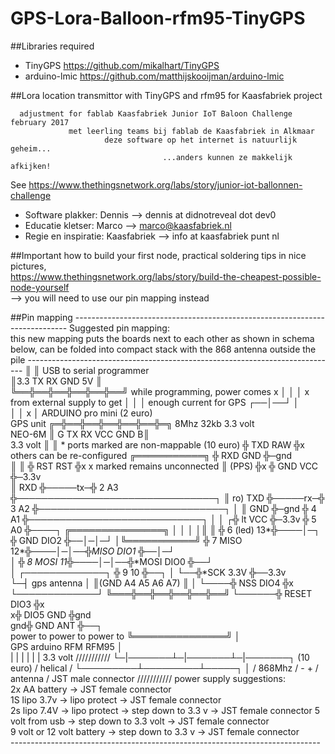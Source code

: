 # GPS-Lora-Balloon-rfm95-TinyGPS 

##Libraries required
- TinyGPS       https://github.com/mikalhart/TinyGPS
- arduino-lmic  https://github.com/matthijskooijman/arduino-lmic

##Lora location transmittor with TinyGPS and rfm95 for Kaasfabriek project
```
  adjustment for fablab Kaasfabriek Junior IoT Baloon Challenge february 2017
             met leerling teams bij fablab de Kaasfabriek in Alkmaar
                     deze software op het internet is natuurlijk geheim...
                                  ...anders kunnen ze makkelijk afkijken! 
```
See https://www.thethingsnetwork.org/labs/story/junior-iot-ballonnen-challenge 

- Software plakker: Dennis --> dennis at didnotreveal dot dev0
- Educatie kletser: Marco --> marco@kaasfabriek.nl
- Regie en inspiratie: Kaasfabriek --> info at kaasfabriek punt nl

##Important
how to build your first node, practical soldering tips in nice pictures,  <BR/>
https://www.thethingsnetwork.org/labs/story/build-the-cheapest-possible-node-yourself <BR/>
 --> you will need to use our pin mapping instead <BR/>

##Pin mapping
    ---------------------------------------------------------------------------- 
    Suggested pin mapping:                                                       
    this new mapping puts the boards next to each other as shown in schema below,
          can be folded into compact stack with the 868 antenna outside the pile 
    -----------------------------------------------------------------------------
                         ║                 ║ USB to serial programmer        
                         ║3.3 TX RX GND 5V ║                              
                         ╚══╬══╬══╬══╬══╬══╝ while programming, power comes
                            x  │  │  │  x       from external supply to get
                                  │  │  │               enough current for GPS
                               ┌──│──┘  │                                     
                               │  │  x  │      ARDUINO pro mini (2 euro)      
      GPS unit            ╔═╬══╬══╬══╬══╬══╬═╗ 8Mhz 32kb 3.3 volt             
      NEO-6M              ║ G TX RX VCC GND B║                                   
      3.3 volt            ║                  ║      * ports marked are non-mappable 
      (10 euro)           ╬ TXD          RAW ╬x         others can be re-configured 
     ╔═══════════╗        ╬ RXD          GND ╬─gnd                                  
     ║           ║        ╬ RST          RST ╬x        x marked remains unconnected 
     ║     (PPS) ╬x       ╬ GND          VCC ╬─3.3v                                
     ║       RXD ╬─────tx─╬ 2             A3 ╬────────────────────────────────┐
     ║  ro)  TXD ╬─────rx─╬ 3             A2 ╬──────────────────────────────┐ │ 
     ║       GND ╬─gnd    ╬ 4             A1 ╬────────────────────────────┐ │ │ 
    ┌╬  lt   VCC ╬─3.3v   ╬ 5             A0 ╬────┐    ╔═══════════════╗  │ │ │ 
    │║           ║        ╬ 6       (led) 13*╬────│─┐  ╬ GND      DIO2 ╬──│─│─┘ 
    │╚═══════════╝        ╬ 7        MISO 12*╬────│─│──╬*MISO     DIO1 ╬──│─┘   
    │                     ╬ 8        MOSI 11*╬────│─│──╬*MOSI     DIO0 ╬──┘    
    │ ┌─────────────┐     ╬ 9             10 ╬──┐ │ └──╬*SCK      3.3V ╬──3.3v  
    └─┤ gps antenna │     ║(GND A4 A5 A6 A7) ║  │ └────╬ NSS      DIO4 ╬x      
      └─────────────┘     ╚═══╬══╬══╬══╬══╬══╝  └──────╬ RESET    DIO3 ╬x     
                                                      x╬ DIO5      GND ╬gnd   
                                                    gnd╬ GND       ANT ╬──┐   
         power to    power to    power to              ╚═══════════════╝  │   
          GPS       arduino     RFM                     RFM95             │   
           | |       | |       | |                      3.3 volt     /////////// 
           └─|───────┴─|───────┴─|───────┐              (10 euro)    / helical / 
             └─────────┴─────────┴─────┐ │                           / 868Mhz  / 
                                       - +                           / antenna / 
                                JST male connector                   /////////// 
     power supply suggestions:                                                       
      2x AA battery -> JST female connector                                  
     1S lipo 3.7v -> lipo protect -> JST female connector                     
     2s lipo 7.4V -> lipo protect -> step down to 3.3 v -> JST female connector 
     5 volt from usb -> step down to 3.3 volt -> JST female connector          
     9 volt or 12 volt battery -> step down to 3.3 v -> JST female connector     
    ----------------------------------------------------------------------------- 